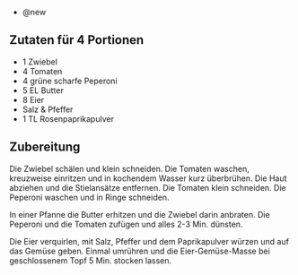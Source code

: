 - @new

## Zutaten für 4 Portionen
- 1 Zwiebel
- 4 Tomaten
- 4 grüne scharfe Peperoni
- 5 EL Butter
- 8 Eier
- Salz & Pfeffer
- 1 TL Rosenpaprikapulver

## Zubereitung
Die Zwiebel schälen und klein schneiden. Die Tomaten waschen, kreuzweise einritzen und in kochendem Wasser kurz überbrühen. Die Haut abziehen und die Stielansätze entfernen. Die Tomaten klein schneiden. Die Peperoni waschen und in Ringe schneiden.

In einer Pfanne die Butter erhitzen und die Zwiebel darin anbraten. Die Peperoni und die Tomaten zufügen und alles 2-3 Min. dünsten.

Die Eier verquirlen, mit Salz, Pfeffer und dem Paprikapulver würzen und auf das Gemüse geben. Einmal umrühren und die Eier-Gemüse-Masse bei geschlossenem Topf 5 Min. stocken lassen.
